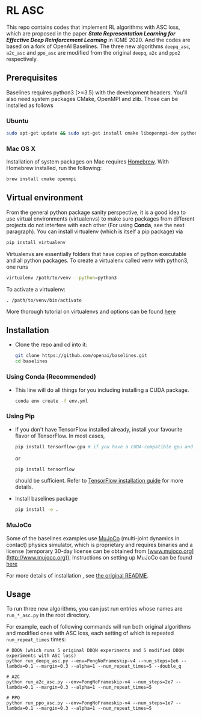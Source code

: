 # RL ASC

This repo contains codes that implement RL algorithms with ASC loss, which are proposed in the paper _**State Representation Learning for Effective Deep Reinforcement Learning**_
in ICME 2020. And the codes are based on a fork of OpenAI Baselines. The three new algorithms `deepq_asc`, `a2c_asc` and
`ppo_asc` are modified from the original `deepq`, `a2c` and `ppo2` respectively.

## Prerequisites 
Baselines requires python3 (>=3.5) with the development headers. You'll also need system packages CMake, OpenMPI and zlib. Those can be installed as follows

### Ubuntu 
    
```bash
sudo apt-get update && sudo apt-get install cmake libopenmpi-dev python3-dev zlib1g-dev
```
    
### Mac OS X
Installation of system packages on Mac requires [Homebrew](https://brew.sh). With Homebrew installed, run the following:
```bash
brew install cmake openmpi
```
    
## Virtual environment
From the general python package sanity perspective, it is a good idea to use virtual environments (virtualenvs) to make sure packages from different projects do not interfere with each other (For using **Conda**, see the next paragraph). You can install virtualenv (which is itself a pip package) via
```bash
pip install virtualenv
```
Virtualenvs are essentially folders that have copies of python executable and all python packages.
To create a virtualenv called venv with python3, one runs 
```bash
virtualenv /path/to/venv --python=python3
```
To activate a virtualenv: 
```
. /path/to/venv/bin/activate
```
More thorough tutorial on virtualenvs and options can be found [here](https://virtualenv.pypa.io/en/stable/) 

## Installation
- Clone the repo and cd into it:
    ```bash
    git clone https://github.com/openai/baselines.git
    cd baselines
    ```

### Using Conda (Recommended)
- This line will do all things for you including installing a CUDA package.
    ```bash
    conda env create -f env.yml
    ```

### Using Pip
- If you don't have TensorFlow installed already, install your favourite flavor of TensorFlow. In most cases, 
    ```bash 
    pip install tensorflow-gpu # if you have a CUDA-compatible gpu and proper drivers
    ```
    or 
    ```bash
    pip install tensorflow
    ```
    should be sufficient. Refer to [TensorFlow installation guide](https://www.tensorflow.org/install/)
    for more details. 

- Install baselines package
    ```bash
    pip install -e .
    ```

### MuJoCo
Some of the baselines examples use [MuJoCo](http://www.mujoco.org) (multi-joint dynamics in contact) physics simulator, which is proprietary and requires binaries and a license (temporary 30-day license can be obtained from [www.mujoco.org](http://www.mujoco.org)). Instructions on setting up MuJoCo can be found [here](https://github.com/openai/mujoco-py)

For more details of installation , see [the original README](https://github.com/openai/baselines/blob/master/README.md).

## Usage

To run three new algorithms, you can just run entries whose names are `run_*_asc.py` in the root directory.

For example, each of following commands will run both original algorithms and modified ones with ASC loss, each setting of
which is repeated `num_repeat_times` times:

```shell script
# DDQN (which runs 5 original DDQN experiments and 5 modified DDQN experiments with ASC loss)
python run_deepq_asc.py --env=PongNoFrameskip-v4 --num_steps=1e6 --lambda=0.1 --margin=0.3 --alpha=1 --num_repeat_times=5 --double_q

# A2C
python run_a2c_asc.py --env=PongNoFrameskip-v4 --num_steps=2e7 --lambda=0.1 --margin=0.3 --alpha=1 --num_repeat_times=5

# PPO
python run_ppo_asc.py --env=PongNoFrameskip-v4 --num_steps=1e7 --lambda=0.1 --margin=0.3 --alpha=1 --num_repeat_times=5
```
